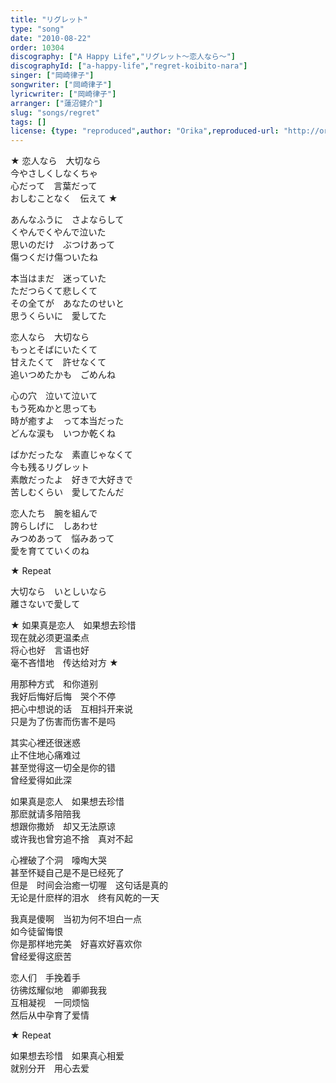 ```yaml
---
title: "リグレット"
type: "song"
date: "2010-08-22"
order: 10304
discography: ["A Happy Life","リグレット～恋人なら～"]
discographyId: ["a-happy-life","regret-koibito-nara"]
singer: ["岡崎律子"]
songwriter: ["岡崎律子"]
lyricwriter: ["岡崎律子"]
arranger: ["蓮沼健介"]
slug: "songs/regret"
tags: []
license: {type: "reproduced",author: "Orika",reproduced-url: "http://orikamushi.myweb.hinet.net/",reproduced-website: "織歌蟲網站"}
---
```


★ 恋人なら　大切なら   
今やさしくしなくちゃ   
心だって　言葉だって   
おしむことなく　伝えて ★   
  
あんなふうに　さよならして   
くやんでくやんで泣いた   
思いのだけ　ぶつけあって   
傷つくだけ傷ついたね   
  
本当はまだ　迷っていた   
ただつらくて悲しくて   
その全てが　あなたのせいと   
思うくらいに　愛してた   
  
恋人なら　大切なら   
もっとそばにいたくて   
甘えたくて　許せなくて   
追いつめたかも　ごめんね   
  
心の穴　泣いて泣いて   
もう死ぬかと思っても   
時が癒すよ　って本当だった   
どんな涙も　いつか乾くね   
  
ばかだったな　素直じゃなくて   
今も残るリグレット   
素敵だったよ　好きで大好きで   
苦しむくらい　愛してたんだ   
  
恋人たち　腕を組んで   
誇らしげに　しあわせ   
みつめあって　悩みあって   
愛を育てていくのね  
  
★ Repeat   
  
大切なら　いとしいなら   
離さないで愛して  
  
★ 如果真是恋人　如果想去珍惜   
现在就必须更温柔点   
将心也好　言语也好   
毫不吝惜地　传达给对方 ★   
  
用那种方式　和你道别   
我好后悔好后悔　哭个不停   
把心中想说的话　互相抖开来说   
只是为了伤害而伤害不是吗   
  
其实心裡还很迷惑   
止不住地心痛难过   
甚至觉得这一切全是你的错   
曾经爱得如此深   
  
如果真是恋人　如果想去珍惜   
那麽就请多陪陪我   
想跟你撒娇　却又无法原谅   
或许我也曾穷追不捨　真对不起   
  
心裡破了个洞　嚎啕大哭   
甚至怀疑自己是不是已经死了   
但是　时间会治癒一切喔　这句话是真的   
无论是什麽样的泪水　终有风乾的一天   
  
我真是傻啊　当初为何不坦白一点   
如今徒留悔恨   
你是那样地完美　好喜欢好喜欢你   
曾经爱得这麽苦   
  
恋人们　手挽着手   
彷彿炫耀似地　卿卿我我   
互相凝视　一同烦恼   
然后从中孕育了爱情   
  
★ Repeat   
  
如果想去珍惜　如果真心相爱   
就别分开　用心去爱
